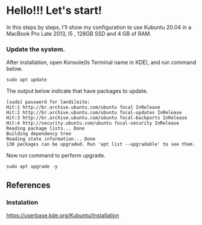 # Hello!!! Let's start!

In this steps by steps, I'll show my configuration to use Kubuntu 20.04 in a MacBook Pro Late 2013, I5 , 128GB SSD and 4 GB of RAM.

### Update the system.

After installation, open Konsole(Is Terminal name in KDE), and run command below.
```shell
sudo apt update
```
The output below indicate that have packages to update.
```shell
[sudo] password for landileite: 
Hit:1 http://br.archive.ubuntu.com/ubuntu focal InRelease
Hit:2 http://br.archive.ubuntu.com/ubuntu focal-updates InRelease
Hit:3 http://br.archive.ubuntu.com/ubuntu focal-backports InRelease
Hit:4 http://security.ubuntu.com/ubuntu focal-security InRelease
Reading package lists... Done
Building dependency tree       
Reading state information... Done
138 packages can be upgraded. Run 'apt list --upgradable' to see them.
```
Now run command to perform upgrade.
```shell
sudo apt upgrade -y
```

## References
### Instalation
https://userbase.kde.org/Kubuntu/Installation

